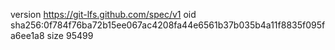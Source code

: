 version https://git-lfs.github.com/spec/v1
oid sha256:0f784f76ba72b15ee067ac4208fa44e6561b37b035b4a11f8835f095fa6ee1a8
size 95499

